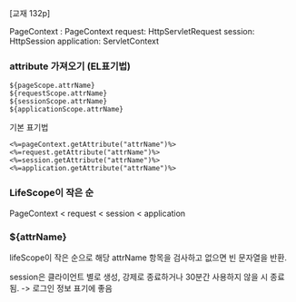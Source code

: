 [교재 132p]

PageContext : PageContext
request: HttpServletRequest
session: HttpSession
application: ServletContext

### attribute 가져오기 (EL표기법)
```
${pageScope.attrName}
${requestScope.attrName}
${sessionScope.attrName}
${applicationScope.attrName}
```
기본 표기법
```
<%=pageContext.getAttribute("attrName")%>
<%=request.getAttribute("attrName")%>
<%=session.getAttribute("attrName")%>
<%=application.getAttribute("attrName")%>
```

### LifeScope이 작은 순
PageContext < request < session < application

### ${attrName}
lifeScope이 작은 순으로 해당 attrName 항목을 검사하고 없으면 빈 문자열을 반환.

session은 클라이언트 별로 생성, 강제로 종료하거나 30분간 사용하지 않을 시 종료 됨. -> 로그인 정보 표기에 좋음
<!--stackedit_data:
eyJoaXN0b3J5IjpbLTcwMTA3MDU2N119
-->